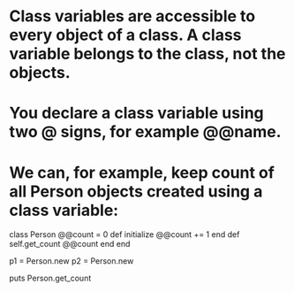 # Class variables are accessible to every object of a class. A class variable belongs to the class, not the objects.
# You declare a class variable using two @ signs, for example @@name.
# We can, for example, keep count of all Person objects created using a class variable:

class Person
    @@count = 0
    def initialize
        @@count += 1
    end
    def self.get_count
        @@count
    end
end

p1 = Person.new
p2 = Person.new

puts Person.get_count


#

